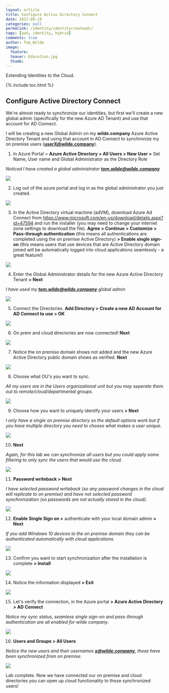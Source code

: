 ```yaml
---
layout: article
title: Configure Active Directory Connect
date: 2017-09-19
categories: null
permalink: /identity/identitycreateadc/
tags: [aad, identity, hybrid]
comments: true
author: Tom_Wilde
image:
  feature: 
  teaser: Education.jpg
  thumb: 
---
```

Extending Identities to the Cloud.

{% include toc.html %}

## Configure Active Directory Connect

We're almost ready to synchronize our identities, but first we'll create a new global admin (specifically for the new Azure AD Tenant) and use that account for AD Connect.

I will be creating a new Global Admin on my **wilde.company** Azure Active Directory Tenant and using that account in AD Connect to synchronize my on premise users (**userX@wilde.company**).

1. In Azure Portal > **Azure Active Directory > All Users > New User >** Set Name, User name and Global Administrator as the Directory Role
	
*Noticed I have created a global administrator **tom.wilde@wilde.company***

![](../../images/ExtendingIdentities_4.1.png)

2. Log out of the azure portal and log in as the global administrator you just created.

![](../../images/ExtendingIdentities_4.2.png)

3. In the Active Directory virtual machine (adVM), download Azure Ad Connect from https://www.microsoft.com/en-us/download/details.aspx?id=47594 and run the installer (you may need to change your internet zone settings to download the file). **Agree > Continue > Customize > Pass-through authentication** (this means all authentications are completed using the on premise Active Directory) **> Enable single sign-on** (this means users that use devices that are Active Directory domain joined will be automatically logged into cloud applications seamlessly - a great feature!)

![](../../images/ExtendingIdentities_4.3.png)

4. Enter the Global Administrator details for the new Azure Active Directory Tenant **> Next**

*I have used my **tom.wilde@wilde.company** global admin*

![](../../images/ExtendingIdentities_4.4.png)

5. Connect the Directories. **Add Directory > Create a new AD Account for AD Connect to use > OK**

![](../../images/ExtendingIdentities_4.5.png)

6. On prem and cloud directories are now connected! **Next**
	
![](../../images/ExtendingIdentities_4.6.png)

7. Notice the on premise domain shows not added and the new Azure Active Directory public domain shows as verified.
**Next**

![](../../images/ExtendingIdentities_4.7.png)

8. Choose what OU's you want to sync. 

*All my users are in the Users organizational unit but you may seperate them out to remote/cloud/departmental groups.*

![](../../images/ExtendingIdentities_4.8.png)

9. Choose how you want to uniquely identify your users **> Next**
	
*I only have a single on premise directory so the default options work but if you have multiple directory you need to choose what makes a user unique.*

![](../../images/ExtendingIdentities_4.9.png)

10. **Next**

*Again, for this lab we can synchronize all users but you could apply some filtering to only sync the users that would use the cloud.*

![](../../images/ExtendingIdentities_4.10.png)

11. **Password writeback > Next**

*I have selected password writeback (so any password changes in the cloud will replicate to on premise) and have not selected password synchronization (so passwords are not actually stored in the cloud).*

![](../../images/ExtendingIdentities_4.11.png)

12. **Enable Single Sign on >** authenticate with your local domain admin **> Next**

*If you add Windows 10 devices to the on premise domain they can be authenticated automatically with cloud applications.*

![](../../images/ExtendingIdentities_4.12.png)

13. Confirm you want to start synchronization after the installation is complete **> Install**

![](../../images/ExtendingIdentities_4.13.png)

14. Notice the information displayed **> Exit**

![](../../images/ExtendingIdentities_4.14.png)

15. Let's verify the connection, in the Azure portal **> Azure Active Directory > AD Connect**

*Notice my sync status, seamless single sign-on and pass-through authentication are all enabled for wilde company.*

![](../../images/ExtendingIdentities_4.15.png)

16. **Users and Groups > All Users**

*Notice the new users and their usernames **x@wilde.company**, these have been synchronized from on premise.*

![](../../images/ExtendingIdentities_4.16.png)


Lab complete. Now we have connected our on premise and cloud directories you can open up cloud functionality to those synchronized users! 

